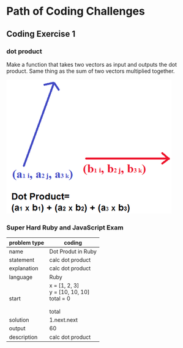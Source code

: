 Path of Coding Challenges
================================================================================

## Coding Exercise 1

### dot product

Make a function that takes two vectors as input and outputs the dot product. Same thing as the sum of two vectors multiplied together.

![](dotproduct_figure.png)

### Super Hard Ruby and JavaScript Exam

| problem type | coding                                         
|--------------|--------------------------------------------------------
| name         | Dot Produt in Ruby
| statement    | calc dot product
| explanation  | calc dot product
| language     | Ruby
| start        | x = [1, 2, 3]<br>y = [10, 10, 10]<br>total = 0<br><br>total
| solution     | 1.next.next
| output       | 60
| description  | calc dot product
